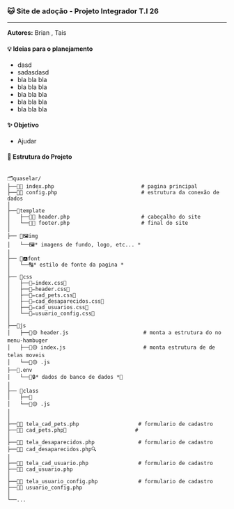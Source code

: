 ### :cat: Site de adoção - Projeto Integrador T.I 26
***
**Autores:** Brian , Tais

#### :bulb: Ideias para o planejamento 
- dasd
- sadasdasd
- bla bla bla 
- bla bla bla 
- bla bla bla 
- bla bla bla 
- bla bla bla 


#### :sparkles: Objetivo
- Ajudar 

#### :file_folder: Estrutura do Projeto 
```

🗂️quaselar/
├──📄🐘 index.php                            # pagina principal  
├──📄🐘 config.php                           # estrutura da conexão de dados
│    
├──📂template
│   ├──📄🐘 header.php                       # cabeçalho do site
│   └──📄🐘 footer.php                       # final do site 
│    
├── 📂🖼️img
│   └──🖼️* imagens de fundo, logo, etc... *
│    
├── 📂🅰️font
│   └──🔠* estilo de fonte da pagina *
│    
├── 📂css
│   ├──📄✏️index.css🎨
│   ├──📄✏️header.css🎨
│   ├──📄✏️cad_pets.css🎨
│   ├──📄✏️cad_desaparecidos.css🎨
│   ├──📄✏️cad_usuarios.css🎨
│   └──📄✏️usuario_config.css🎨
│    
├──📂js
│   ├──📄🟡 header.js                        # monta a estrutura do no menu-hambuger 
│   ├──📄🟡 index.js                         # monta estrutura de de telas moveis
│   └──📄🟡 .js
├──📂.env
│   └──📄🔒* dados do banco de dados *🥷
│    
├── 📂class
│   ├──📄
│   └──📄🟡 .js
│    
│    
├──📄🐘 tela_cad_pets.php                   # formulario de cadastro
├──📄🐘 cad_pets.php🐶                      # 
│    
├──📄🐘 tela_desaparecidos.php              # formulario de cadastro        
├──📄🐘 cad_desaparecidos.php🔍              
│    
├──📄🐘 tela_cad_usuario.php                # formulario de cadastro   
├──📄🐘 cad_usuario.php                      
│    
├──📄🐘 tela_usuario_config.php             # formulario de cadastro      
├──📄🐘 usuario_config.php  
│    
└──...

```
